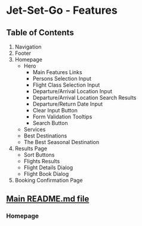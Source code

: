 # Jet-Set-Go - Features

## Table of Contents
1. Navigation
2. Footer
3. Homepage
   - Hero
     - Main Features Links
     - Persons Selection Input
     - Flight Class Selection Input
     - Departure/Arrival Location Input
     - Departure/Arrival Location Search Results
     - Departure/Return Date Input
     - Clear Input Button
     - Form Validation Tooltips
     - Search Button
   - Services
   - Best Destinations
   - The Best Seasonal Destination
4. Results Page
   - Sort Buttons
   - Flights Results
   - Flight Details Dialog
   - Flight Book Dialog
5. Booking Confirmation Page

## [Main README.md file](https://github.com/FlorinMiron98/Jet-Set-Go/blob/main/README.md)

### Homepage

